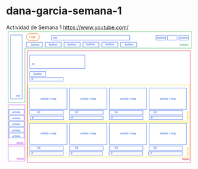 # dana-garcia-semana-1
Actividad de Semana 1
https://www.youtube.com/
<img src="scr/plantilla.png">

